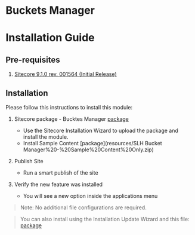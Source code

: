 # Buckets Manager
# Installation Guide

## Pre-requisites
1. [Sitecore 9.1.0 rev. 001564 (Initial Release)](https://dev.sitecore.net/Downloads/Sitecore_Experience_Platform/91/Sitecore_Experience_Platform_91_Initial_Release.aspx)

## Installation
Please follow this instructions to install this module:

1. Sitecore package - Bucktes Manager [package](resources/SLH%20Bucket%20Manager.zip)
	- Use the Sitecore Installation Wizard to upload the package and install the module.
	- Install Sample Content [package](resources/SLH Bucket Manager%20-%20Sample%20Content%20Only.zip)
	
2. Publish Site
	- Run a smart publish of the site
	
3. Verify the new feature was installed
	- You will see a new option inside the applications menu
		
> Note: No additional file configurations are required.

> You can also install using the Installation Update Wizard and this file: [package](resources/SLH.BucketsManager.update)





